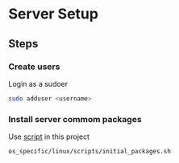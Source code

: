 # Server Setup

## Steps

### Create users
Login as a sudoer

```bash
sudo adduser <username>
```

### Install server commom packages
Use [script](os_specific/linux/scripts/initial_packages.sh) in this project

```bash
os_specific/linux/scripts/initial_packages.sh
```
